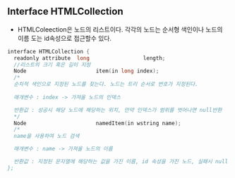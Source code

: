 ## Interface HTMLCollection

- HTMLColeection은 노드의 리스트이다. 각각의 노드는 순서형 색인이나 노드의 이름 도는 id속성으로 접근할수 있다. 

```c
interface HTMLCollection {
  readonly attribute  long                 length;
  //리스트의 크기 혹은 길이 지정
  Node                      item(in long index);
  /*
  순차적 색인으로 지정된 노드를 찾는다. 노드는 트리 순서로 번호가 지정된다.
  
  매개변수 : index -> 가져올 노드의 인덱스

  반환값 : 성공시 해당 노드에 해당하는 위치, 만약 인덱스가 범위를 벗어나면 null반환
  */
  Node                      namedItem(in wstring name);
  /* 
  name을 사용하여 노드 검색

  매개변수 : name -> 가져올 노드의 이름

  반환값 : 지정된 문자열에 해당하는 값을 가진 이름, id 속성을 가진 노드, 실패시 null
};
```